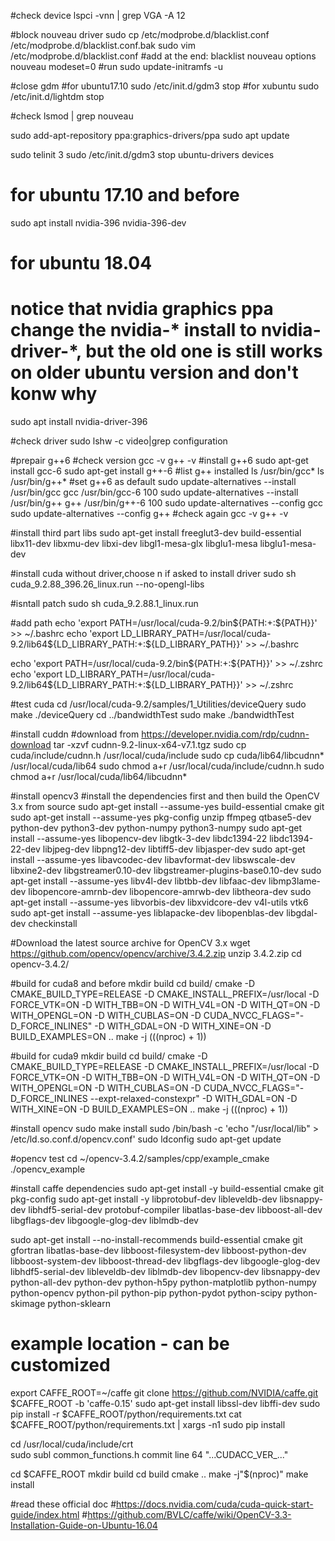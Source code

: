 #check device
lspci -vnn | grep VGA -A 12

#block nouveau driver
sudo cp /etc/modprobe.d/blacklist.conf /etc/modprobe.d/blacklist.conf.bak
sudo vim /etc/modprobe.d/blacklist.conf
#add at the end:
blacklist nouveau
options nouveau modeset=0
#run
sudo update-initramfs -u

#close gdm
#for ubuntu17.10
sudo /etc/init.d/gdm3 stop
#for xubuntu
sudo /etc/init.d/lightdm stop

#check
lsmod | grep nouveau 

sudo add-apt-repository ppa:graphics-drivers/ppa
sudo apt update

sudo telinit 3
sudo /etc/init.d/gdm3 stop
ubuntu-drivers devices
# for ubuntu 17.10 and before
sudo apt install nvidia-396 nvidia-396-dev
# for ubuntu 18.04
# notice that nvidia graphics ppa change the nvidia-* install to nvidia-driver-*, but the old one is still works on older ubuntu version and don't konw why
sudo apt install nvidia-driver-396

#check driver
sudo lshw -c video|grep configuration

#prepair g++6
#check version
gcc -v
g++ -v
#install g++6
sudo apt-get install gcc-6
sudo apt-get install g++-6
#list g++ installed
ls /usr/bin/gcc*
ls /usr/bin/g++*
#set g++6 as default
sudo update-alternatives --install /usr/bin/gcc gcc /usr/bin/gcc-6 100
sudo update-alternatives --install /usr/bin/g++ g++ /usr/bin/g++-6 100
sudo update-alternatives --config gcc
sudo update-alternatives --config g++
#check again
gcc -v
g++ -v



#install third part libs
sudo apt-get install freeglut3-dev build-essential libx11-dev libxmu-dev libxi-dev libgl1-mesa-glx libglu1-mesa libglu1-mesa-dev

#install cuda without driver,choose n if asked to install driver
sudo sh cuda_9.2.88_396.26_linux.run --no-opengl-libs

#isntall patch
sudo sh cuda_9.2.88.1_linux.run

#add path
echo 'export PATH=/usr/local/cuda-9.2/bin${PATH:+:${PATH}}' >> ~/.bashrc
echo 'export LD_LIBRARY_PATH=/usr/local/cuda-9.2/lib64${LD_LIBRARY_PATH:+:${LD_LIBRARY_PATH}}' >> ~/.bashrc

echo 'export PATH=/usr/local/cuda-9.2/bin${PATH:+:${PATH}}' >> ~/.zshrc
echo 'export LD_LIBRARY_PATH=/usr/local/cuda-9.2/lib64${LD_LIBRARY_PATH:+:${LD_LIBRARY_PATH}}' >> ~/.zshrc

#test cuda
cd /usr/local/cuda-9.2/samples/1_Utilities/deviceQuery
sudo make
./deviceQuery
cd ../bandwidthTest
sudo make
./bandwidthTest

#install cuddn
#download from https://developer.nvidia.com/rdp/cudnn-download
tar -xzvf cudnn-9.2-linux-x64-v7.1.tgz
sudo cp cuda/include/cudnn.h /usr/local/cuda/include
sudo cp cuda/lib64/libcudnn* /usr/local/cuda/lib64
sudo chmod a+r /usr/local/cuda/include/cudnn.h
sudo chmod a+r /usr/local/cuda/lib64/libcudnn*

#install opencv3
#install the dependencies first and then build the OpenCV 3.x from source
sudo apt-get install --assume-yes build-essential cmake git
sudo apt-get install --assume-yes pkg-config unzip ffmpeg qtbase5-dev python-dev python3-dev python-numpy python3-numpy
sudo apt-get install --assume-yes libopencv-dev libgtk-3-dev libdc1394-22 libdc1394-22-dev libjpeg-dev libpng12-dev libtiff5-dev libjasper-dev
sudo apt-get install --assume-yes libavcodec-dev libavformat-dev libswscale-dev libxine2-dev libgstreamer0.10-dev libgstreamer-plugins-base0.10-dev
sudo apt-get install --assume-yes libv4l-dev libtbb-dev libfaac-dev libmp3lame-dev libopencore-amrnb-dev libopencore-amrwb-dev libtheora-dev
sudo apt-get install --assume-yes libvorbis-dev libxvidcore-dev v4l-utils vtk6
sudo apt-get install --assume-yes liblapacke-dev libopenblas-dev libgdal-dev checkinstall

#Download the latest source archive for OpenCV 3.x 
wget https://github.com/opencv/opencv/archive/3.4.2.zip
unzip 3.4.2.zip
cd opencv-3.4.2/

#build for cuda8 and before
mkdir build
cd build/
cmake -D CMAKE_BUILD_TYPE=RELEASE -D CMAKE_INSTALL_PREFIX=/usr/local -D FORCE_VTK=ON -D WITH_TBB=ON -D WITH_V4L=ON -D WITH_QT=ON -D WITH_OPENGL=ON -D WITH_CUBLAS=ON -D CUDA_NVCC_FLAGS="-D_FORCE_INLINES" -D WITH_GDAL=ON -D WITH_XINE=ON -D BUILD_EXAMPLES=ON ..
make -j $(($(nproc) + 1))

#build for cuda9
mkdir build
cd build/
cmake -D CMAKE_BUILD_TYPE=RELEASE -D CMAKE_INSTALL_PREFIX=/usr/local -D FORCE_VTK=ON -D WITH_TBB=ON -D WITH_V4L=ON -D WITH_QT=ON -D WITH_OPENGL=ON -D WITH_CUBLAS=ON -D CUDA_NVCC_FLAGS="-D_FORCE_INLINES --expt-relaxed-constexpr" -D WITH_GDAL=ON -D WITH_XINE=ON -D BUILD_EXAMPLES=ON ..
make -j $(($(nproc) + 1))

#install opencv
sudo make install
sudo /bin/bash -c 'echo "/usr/local/lib" > /etc/ld.so.conf.d/opencv.conf'
sudo ldconfig
sudo apt-get update

#opencv test
cd ~/opencv-3.4.2/samples/cpp/example_cmake
./opencv_example

#install caffe dependencies
sudo apt-get install -y build-essential cmake git pkg-config
sudo apt-get install -y libprotobuf-dev libleveldb-dev libsnappy-dev libhdf5-serial-dev protobuf-compiler libatlas-base-dev libboost-all-dev libgflags-dev libgoogle-glog-dev liblmdb-dev





sudo apt-get install --no-install-recommends build-essential cmake git gfortran libatlas-base-dev libboost-filesystem-dev libboost-python-dev libboost-system-dev libboost-thread-dev libgflags-dev libgoogle-glog-dev libhdf5-serial-dev libleveldb-dev liblmdb-dev libopencv-dev libsnappy-dev python-all-dev python-dev python-h5py python-matplotlib python-numpy python-opencv python-pil python-pip python-pydot python-scipy python-skimage python-sklearn


# example location - can be customized
export CAFFE_ROOT=~/caffe
git clone https://github.com/NVIDIA/caffe.git $CAFFE_ROOT -b 'caffe-0.15'
sudo apt-get install libssl-dev libffi-dev
sudo pip install -r $CAFFE_ROOT/python/requirements.txt
cat $CAFFE_ROOT/python/requirements.txt | xargs -n1 sudo pip install

cd /usr/local/cuda/include/crt      
sudo subl common_functions.h
commit line 64 "...CUDACC_VER_..."

cd $CAFFE_ROOT
mkdir build
cd build
cmake ..
make -j"$(nproc)"
make install

#read these official doc
#https://docs.nvidia.com/cuda/cuda-quick-start-guide/index.html
#https://github.com/BVLC/caffe/wiki/OpenCV-3.3-Installation-Guide-on-Ubuntu-16.04



